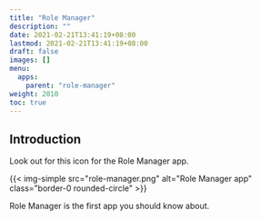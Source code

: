 ```yaml
---
title: "Role Manager"
description: ""
date: 2021-02-21T13:41:19+08:00
lastmod: 2021-02-21T13:41:19+08:00
draft: false
images: []
menu:
  apps:
    parent: "role-manager"
weight: 2010
toc: true
---
```


## Introduction

Look out for this icon for the Role Manager app.

{{< img-simple src="role-manager.png" alt="Role Manager app" class="border-0 rounded-circle" >}}

Role Manager is the first app you should know about.
